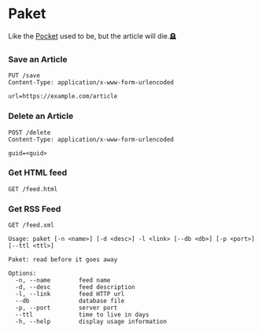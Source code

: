 # Paket

Like the [Pocket](https://en.wikipedia.org/wiki/Pocket_(service)) used to be, but the article will die.🪦

### Save an Article

```http
PUT /save
Content-Type: application/x-www-form-urlencoded

url=https://example.com/article
```

### Delete an Article

```http
POST /delete
Content-Type: application/x-www-form-urlencoded

guid=<guid>
```

### Get HTML feed

```http
GET /feed.html
```

### Get RSS Feed

```http
GET /feed.xml
```

```
Usage: paket [-n <name>] [-d <desc>] -l <link> [--db <db>] [-p <port>] [--ttl <ttl>]

Paket: read before it goes away

Options:
  -n, --name        feed name
  -d, --desc        feed description
  -l, --link        feed HTTP url
  --db              database file
  -p, --port        server port
  --ttl             time to live in days
  -h, --help        display usage information
```

